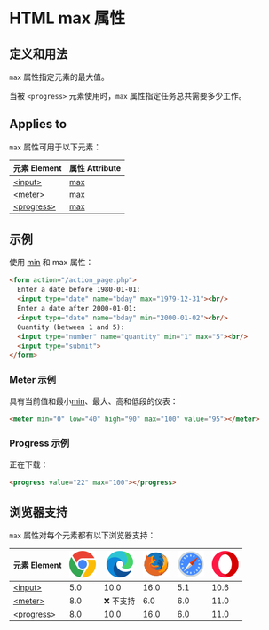 HTML max 属性
===

## 定义和用法

`max` 属性指定元素的最大值。

当被 `<progress>` 元素使用时，`max` 属性指定任务总共需要多少工作。

## Applies to

`max` 属性可用于以下元素：

| 元素 Element | 属性 Attribute |
| ----- | ----- |
| [\<input>](../tags/input.md)       | [max](../tags/input_max.md)    |
| [\<meter>](../tags/meter.md)       | [max](../tags/meter_max.md)    |
| [\<progress>](../tags/progress.md) | [max](../tags/progress_max.md) |

## 示例

使用 [min](./min.md) 和 max 属性：

```html idoc:preview:iframe
<form action="/action_page.php">
  Enter a date before 1980-01-01:
  <input type="date" name="bday" max="1979-12-31"><br/>
  Enter a date after 2000-01-01:
  <input type="date" name="bday" min="2000-01-02"><br/>
  Quantity (between 1 and 5):
  <input type="number" name="quantity" min="1" max="5"><br/>
  <input type="submit">
</form>
```

### Meter 示例

具有当前值和最小[min](./min.md)、最大、高和低段的仪表：

```html idoc:preview:iframe
<meter min="0" low="40" high="90" max="100" value="95"></meter>
```

### Progress 示例

正在下载：

```html idoc:preview:iframe
<progress value="22" max="100"></progress>
```

## 浏览器支持

`max` 属性对每个元素都有以下浏览器支持：

| 元素 Element | ![chrome][1] | ![edge][2] | ![firefox][3] | ![safari][4] | ![opera][5] |
| ------- | --- | --- | --- | --- | --- |
| [\<input>](../tags/input.md)       | 5.0 | 10.0      | 16.0 | 5.1 | 10.6 |
| [\<meter>](../tags/meter.md)       | 8.0 | ❌ 不支持  | 6.0  | 6.0 | 11.0 |
| [\<progress>](../tags/progress.md) | 8.0 | 10.0      | 16.0 | 6.0 | 11.0 |

[1]: ../assets/chrome.svg
[2]: ../assets/edge.svg
[3]: ../assets/firefox.svg
[4]: ../assets/safari.svg
[5]: ../assets/opera.svg
